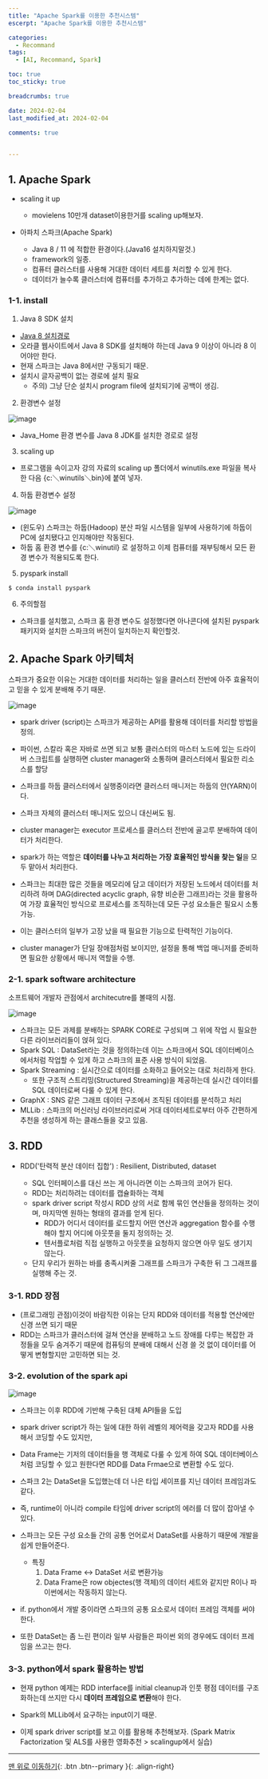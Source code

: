 ```yaml
---
title: "Apache Spark를 이용한 추천시스템"
escerpt: "Apache Spark를 이용한 추천시스템"

categories:
  - Recommand
tags:
  - [AI, Recommand, Spark]

toc: true
toc_sticky: true

breadcrumbs: true

date: 2024-02-04
last_modified_at: 2024-02-04

comments: true
  

---
```


## 1. Apache Spark 


- scaling it up
  - movielens 10만개 dataset이용한거를 scaling up해보자.

- 아파치 스파크(Apache Spark)
  - Java 8 / 11 에 적합한 환경이다.(Java16 설치하지말것.)
  - framework의 일종.
  - 컴퓨터 클러스터를 사용해 거대한 데이터 세트를 처리할 수 있게 한다.
  - 데이터가 늘수록 클러스터에 컴퓨터를 추가하고 추가하는 데에 한계는 없다.

### 1-1. install
1. Java 8 SDK 설치
  - [Java 8 설치경로](www.oracle.com/java/technologies/javase-jdk11-downloads.html)
  - 오라클 웹사이트에서 Java 8 SDK를 설치해야 하는데 Java 9 이상이 아니라 8 이어야만 한다. 
  - 현재 스파크는 Java 8에서만 구동되기 때문.
  - 설치시 글자공백이 없는 경로에 설치 필요
    - 주의) 그냥 단순 설치시 program file에 설치되기에 공백이 생김.

2. 환경변수 설정

![image](https://github.com/OC-JSPark/oc-jspark.github.io/assets/46878973/9179a5e8-9d04-4f09-b0b3-a64919592124)

  -  Java_Home 환경 변수를 Java 8 JDK를 설치한 경로로 설정

3. scaling up
  - 프로그램을 속이고자 강의 자료의 scaling up 폴더에서 winutils.exe 파일을 복사한 다음 {c:＼winutils＼bin}에 붙여 넣자.

4. 하둡 환경변수 설정

![image](https://github.com/OC-JSPark/oc-jspark.github.io/assets/46878973/bb4eb2ee-48f4-48af-b5f7-f3cc7dc41f11)

  - (윈도우) 스파크는 하둡(Hadoop) 분산 파일 시스템을 일부에 사용하기에 하둡이 PC에 설치됐다고 인지해야만 작동된다.
  - 하둡 홈 환경 변수를 {c:＼winutil} 로 설정하고 이제 컴퓨터를 재부팅해서 모든 환경 변수가 적용되도록 한다.

5. pyspark install

```
$ conda install pyspark
```

6. 주의할점
- 스파크를 설치했고, 스파크 홈 환경 변수도 설정했다면 아나콘다에 설치된 pyspark 패키지와 설치한 스파크의 버전이 일치하는지 확인할것.

## 2. Apache Spark 아키텍처

스파크가 중요한 이유는 거대한 데이터를 처리하는 일을 클러스터 전반에 아주 효율적이고 믿을 수 있게 분배해 주기 때문.

![image](https://github.com/OC-JSPark/oc-jspark.github.io/assets/46878973/5df5a018-b1a8-408e-9520-f5fc59368de7)

 
  - spark driver (script)는 스파크가 제공하는 API를 활용해 데이터를 처리할 방법을 정의.
  - 파이썬, 스칼라 혹은 자바로 쓰면 되고 보통 클러스터의 마스터 노드에 있는 드라이버 스크립트를 실행하면 cluster manager와 소통하며 클러스터에서 필요한 리소스를 할당
  - 스파크를 하둡 클러스터에서 실행중이라면 클러스터 매니저는 하둡의 얀(YARN)이다.
  - 스파크 자체의 클러스터 매니저도 있으니 대신써도 됨.
  - cluster manager는 executor 프로세스를 클러스터 전반에 골고루 분배하여 데이터가 처리한다.
  
  - spark가 하는 역할은 **데이터를 나누고 처리하는 가장 효율적인 방식을 찾는 일**을 모두 맡아서 처리한다.
  - 스파크는 최대한 많은 것들을 메모리에 담고 데이터가 저장된 노드에서 데이터를 처리하려 하며 DAG(directed acyclic graph, 유향 비순환 그래프)라는 것을 활용하여 가장 효율적인 방식으로 프로세스를 조직하는데 모든 구성 요소들은 필요시 소통 가능.
  - 이는 클러스터의 일부가 고장 났을 때 필요한 기능으로 탄력적인 기능이다.  
  - cluster manager가 단일 장애점처럼 보이지만, 설정을 통해 백업 매니저를 준비하면 필요한 상황에서 매니저 역할을 수행.

### 2-1. spark software architecture
소프트웨어 개발자 관점에서 architecutre를 볼때의 시점.

![image](https://github.com/OC-JSPark/oc-jspark.github.io/assets/46878973/553d2225-3ff3-4606-a950-f5d7779e1f92)

  - 스파크는 모든 과제를 분배하는 SPARK CORE로 구성되며 그 위에 작업 시 필요한 다른 라이브러리들이 얹혀 있다.
  - Spark SQL :  DataSet라는 것을 정의하는데 이는 스파크에서 SQL 데이터베이스에서처럼 작업할 수 있게 하고 스파크의 표준 사용 방식이 되었음.
  - Spark Streaming :  실시간으로 데이터를 소화하고 들어오는 대로 처리하게 한다.
    - 또한 구조적 스트리밍(Structured Streaming)을 제공하는데 실시간 데이터를 SQL 데이터로써 다룰 수 있게 한다.
  - GraphX :  SNS 같은 그래프 데이터 구조에서 조직된 데이터를 분석하고 처리
  - MLLib : 스파크의 머신러닝 라이브러리로써 거대 데이터세트로부터 아주 간편하게 추천을 생성하게 하는 클래스들을 갖고 있음.

## 3. RDD
- RDD('탄력적 분산 데이터 집합') : Resilient, Distributed, dataset 

  - SQL 인터페이스를 대신 쓰는 게 아니라면 이는 스파크의 코어가 된다.
  - RDD는 처리하려는 데이터를 캡슐화하는 객체
  - spark driver script 작성시 RDD 상의 서로 함께 묶인 연산들을 정의하는 것이며, 마지막엔 원하는 형태의 결과를 얻게 된다.
    - RDD가 어디서 데이터를 로드할지 어떤 연산과 aggregation 함수를 수행해야 할지 어디에 아웃풋을 둘지 정의하는 것.
    - 텐서플로처럼 직접 실행하고 아웃풋을 요청하지 않으면 아무 일도 생기지 않는다. 
  - 단지 우리가 원하는 바를 충족시켜줄 그래프를 스파크가 구축한 뒤 그 그래프를 실행해 주는 것.

### 3-1. RDD 장점
- (프로그래밍 관점)이것이 바람직한 이유는 단지 RDD와 데이터를 적용할 연산에만 신경 쓰면 되기 때문
- RDD는 스파크가 클러스터에 걸쳐 연산을 분배하고 노드 장애를 다루는 복잡한 과정들을 모두 숨겨주기 때문에 컴퓨팅의 분배에 대해서 신경 쓸 것 없이 데이터를 어떻게 변형할지만 고민하면 되는 것.

### 3-2. evolution of the spark api

![image](https://github.com/OC-JSPark/oc-jspark.github.io/assets/46878973/c507ff60-cf01-484f-acfc-9890926e84b8)

  - 스파크는 이후 RDD에 기반해 구축된 대체 API들을 도입
  - spark driver script가 하는 일에 대한 하위 레벨의 제어력을 갖고자 RDD를 사용해서 코딩할 수도 있지만,
  - Data Frame는 기저의 데이터들을 행 객체로 다룰 수 있게 하여 SQL 데이터베이스처럼 코딩할 수 있고 원한다면 RDD를 Data Frmae으로 변환할 수도 있다.

  - 스파크 2는 DataSet을 도입했는데 더 나은 타입 세이프를 지닌 데이터 프레임과도 같다. 
  - 즉, runtime이 아니라 compile 타임에 driver script의 에러를 더 많이 잡아낼 수 있다.


- 스파크는 모든 구성 요소들 간의 공통 언어로서 DataSet를 사용하기 때문에 개발을 쉽게 만들어준다.
  - 특징
    1. Data Frame <-> DataSet 서로 변환가능
    2. Data Frame은 row objectes(행 객체)의 데이터 세트와 같지만 R이나 파이썬에서는 작동하지 않는다.

- if. python에서 개발 중이라면 스파크의 공통 요소로서 데이터 프레임 객체를 써야 한다.
- 또한 DataSet는 좀 느린 편이라 일부 사람들은 파이썬 외의 경우에도 데이터 프레임을 쓰고는 한다.

### 3-3. python에서 spark 활용하는 방법
- 현재 python 예제는 RDD interface를 initial cleanup과 인풋 평점 데이터를 구조화하는데 쓰지만 다시 **데이터 프레임으로 변환**해야 한다.
- Spark의 MLLib에서 요구하는 input이기 때문.

- 이제 spark driver script를 보고 이를 활용해 추천해보자.
(Spark Matrix Factorization 및 ALS를 사용한 영화추천 > scalingup에서 실습)

  
---


[맨 위로 이동하기](#){: .btn .btn--primary }{: .align-right}